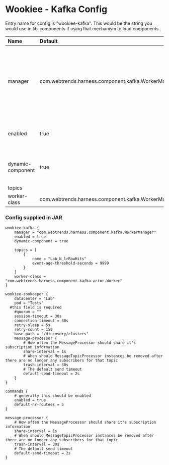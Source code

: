 # Wookiee - Kafka Config

Entry name for config is "wookiee-kafka". This would be the string you would use in lib-components if using that mechanism to load components.

| Name | Default | Description |
|:-----|:--------|:------------|
| manager | com.webtrends.harness.component.kafka.WorkerManager | This should never be overridden or changed, and changing this would most likely cause it to not start up. |
| enabled | true | whether this component is enabled or not. |
| dynamic-component | true | enables loading up the component dynamically |
| topics | | |
| worker-class | com.webtrends.harness.component.kafka.WorkerManager | |

### Config supplied in JAR

```
wookiee-kafka {
	manager = "com.webtrends.harness.component.kafka.WorkerManager"
	enabled = true
	dynamic-component = true

	topics = [
		{
			name = "Lab_N_lrRawHits"
			event-age-threshold-seconds = 9999
		}
	]
	worker-class = "com.webtrends.harness.component.kafka.actor.Worker"
}

wookiee-zookeeper {
	datacenter = "Lab"
	pod = "Tests"
  #this field is required
	#quorum = ""
	session-timeout = 30s
	connection-timeout = 30s
	retry-sleep = 5s
	retry-count = 150
	base-path = "/discovery/clusters"
	message-processor {
		# How often the MessageProcessor should share it's subscription information
		share-interval = 1s
		# When should MessageTopicProcessor instances be removed after there are no longer any subscribers for that topic
		trash-interval = 30s
		# The default send timeout
		default-send-timeout = 2s
	}
}

commands {
    # generally this should be enabled
    enabled = true
    default-nr-routees = 5
}

message-processor {
	# How often the MessageProcessor should share it's subscription information
	share-interval = 1s
	# When should MessageTopicProcessor instances be removed after there are no longer any subscribers for that topic
	trash-interval = 30s
	# The default send timeout
	default-send-timeout = 2s
}
```